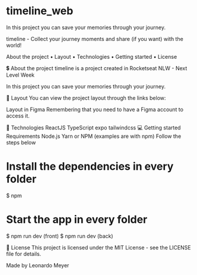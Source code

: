 # timeline_web
In this project you can save your memories through your journey.

timeline - Collect your journey moments and share (if you want) with the world!


About the project • Layout • Technologies • Getting started • License

💲 About the project
timeline is a project created in Rocketseat NLW - Next Level Week

In this project you can save your memories through your journey.

🔖 Layout
You can view the project layout through the links below:

Layout in Figma
Remembering that you need to have a Figma account to access it.

🚀 Technologies
ReactJS
TypeScript
expo
tailwindcss
💻 Getting started
Requirements
Node.js
Yarn or NPM (examples are with npm)
Follow the steps below

# Install the dependencies in every folder
$ npm

# Start the app in every folder
$ npm run dev (front)
$ npm run dev (back)

📝 License
This project is licensed under the MIT License - see the LICENSE file for details.

Made by Leonardo Meyer

